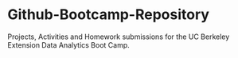 # Github-Bootcamp-Repository

Projects, Activities and Homework submissions for the UC Berkeley Extension Data Analytics Boot Camp.
